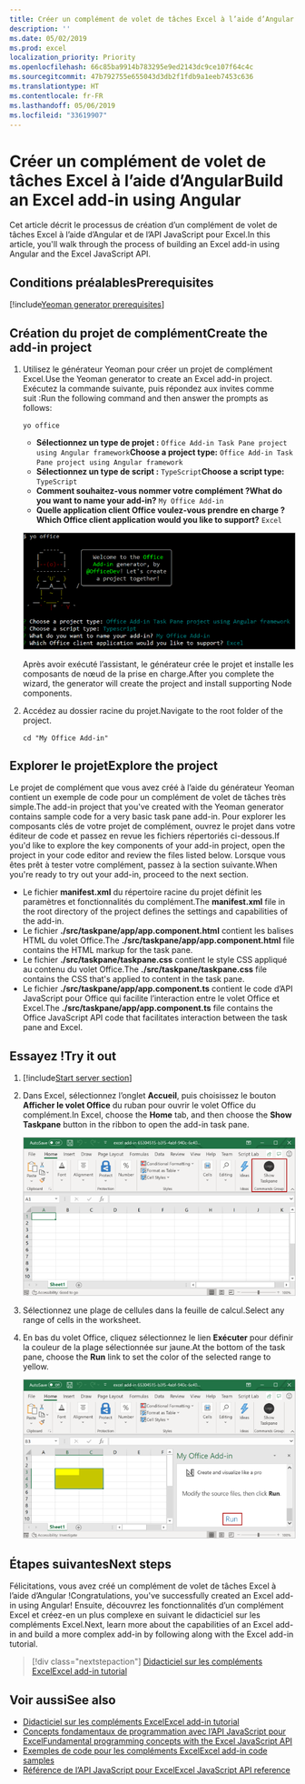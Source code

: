 ```yaml
---
title: Créer un complément de volet de tâches Excel à l’aide d’Angular
description: ''
ms.date: 05/02/2019
ms.prod: excel
localization_priority: Priority
ms.openlocfilehash: 66c85ba9914b783295e9ed2143dc9ce107f64c4c
ms.sourcegitcommit: 47b792755e655043d3db2f1fdb9a1eeb7453c636
ms.translationtype: HT
ms.contentlocale: fr-FR
ms.lasthandoff: 05/06/2019
ms.locfileid: "33619907"
---
```

# <a name="build-an-excel-task-pane-add-in-using-angular"></a><span data-ttu-id="e96ad-102">Créer un complément de volet de tâches Excel à l’aide d’Angular</span><span class="sxs-lookup"><span data-stu-id="e96ad-102">Build an Excel add-in using Angular</span></span>

<span data-ttu-id="e96ad-103">Cet article décrit le processus de création d’un complément de volet de tâches Excel à l’aide d’Angular et de l’API JavaScript pour Excel.</span><span class="sxs-lookup"><span data-stu-id="e96ad-103">In this article, you'll walk through the process of building an Excel add-in using Angular and the Excel JavaScript API.</span></span>

## <a name="prerequisites"></a><span data-ttu-id="e96ad-104">Conditions préalables</span><span class="sxs-lookup"><span data-stu-id="e96ad-104">Prerequisites</span></span>

[!include[Yeoman generator prerequisites](../includes/quickstart-yo-prerequisites.md)]

## <a name="create-the-add-in-project"></a><span data-ttu-id="e96ad-105">Création du projet de complément</span><span class="sxs-lookup"><span data-stu-id="e96ad-105">Create the add-in project</span></span>

1. <span data-ttu-id="e96ad-106">Utilisez le générateur Yeoman pour créer un projet de complément Excel.</span><span class="sxs-lookup"><span data-stu-id="e96ad-106">Use the Yeoman generator to create an Excel add-in project.</span></span> <span data-ttu-id="e96ad-107">Exécutez la commande suivante, puis répondez aux invites comme suit :</span><span class="sxs-lookup"><span data-stu-id="e96ad-107">Run the following command and then answer the prompts as follows:</span></span>

    ```command&nbsp;line
    yo office
    ```

    - <span data-ttu-id="e96ad-108">**Sélectionnez un type de projet :** `Office Add-in Task Pane project using Angular framework`</span><span class="sxs-lookup"><span data-stu-id="e96ad-108">**Choose a project type:** `Office Add-in Task Pane project using Angular framework`</span></span>
    - <span data-ttu-id="e96ad-109">**Sélectionnez un type de script :** `TypeScript`</span><span class="sxs-lookup"><span data-stu-id="e96ad-109">**Choose a script type:** `TypeScript`</span></span>
    - <span data-ttu-id="e96ad-110">**Comment souhaitez-vous nommer votre complément ?**</span><span class="sxs-lookup"><span data-stu-id="e96ad-110">**What do you want to name your add-in?**</span></span> `My Office Add-in`
    - <span data-ttu-id="e96ad-111">**Quelle application client Office voulez-vous prendre en charge ?**</span><span class="sxs-lookup"><span data-stu-id="e96ad-111">**Which Office client application would you like to support?**</span></span> `Excel`

    ![Générateur Yeoman](../images/yo-office-excel-angular-2.png)

    <span data-ttu-id="e96ad-113">Après avoir exécuté l’assistant, le générateur crée le projet et installe les composants de nœud de la prise en charge.</span><span class="sxs-lookup"><span data-stu-id="e96ad-113">After you complete the wizard, the generator will create the project and install supporting Node components.</span></span>

2. <span data-ttu-id="e96ad-114">Accédez au dossier racine du projet.</span><span class="sxs-lookup"><span data-stu-id="e96ad-114">Navigate to the root folder of the project.</span></span>

    ```command&nbsp;line
    cd "My Office Add-in"
    ```
## <a name="explore-the-project"></a><span data-ttu-id="e96ad-115">Explorer le projet</span><span class="sxs-lookup"><span data-stu-id="e96ad-115">Explore the project</span></span>

<span data-ttu-id="e96ad-116">Le projet de complément que vous avez créé à l’aide du générateur Yeoman contient un exemple de code pour un complément de volet de tâches très simple.</span><span class="sxs-lookup"><span data-stu-id="e96ad-116">The add-in project that you've created with the Yeoman generator contains sample code for a very basic task pane add-in.</span></span> <span data-ttu-id="e96ad-117">Pour explorer les composants clés de votre projet de complément, ouvrez le projet dans votre éditeur de code et passez en revue les fichiers répertoriés ci-dessous.</span><span class="sxs-lookup"><span data-stu-id="e96ad-117">If you'd like to explore the key components of your add-in project, open the project in your code editor and review the files listed below.</span></span> <span data-ttu-id="e96ad-118">Lorsque vous êtes prêt à tester votre complément, passez à la section suivante.</span><span class="sxs-lookup"><span data-stu-id="e96ad-118">When you're ready to try out your add-in, proceed to the next section.</span></span>

- <span data-ttu-id="e96ad-119">Le fichier **manifest.xml** du répertoire racine du projet définit les paramètres et fonctionnalités du complément.</span><span class="sxs-lookup"><span data-stu-id="e96ad-119">The **manifest.xml** file in the root directory of the project defines the settings and capabilities of the add-in.</span></span>
- <span data-ttu-id="e96ad-120">Le fichier **./src/taskpane/app/app.component.html** contient les balises HTML du volet Office.</span><span class="sxs-lookup"><span data-stu-id="e96ad-120">The **./src/taskpane/app/app.component.html** file contains the HTML markup for the task pane.</span></span>
- <span data-ttu-id="e96ad-121">Le fichier **./src/taskpane/taskpane.css** contient le style CSS appliqué au contenu du volet Office.</span><span class="sxs-lookup"><span data-stu-id="e96ad-121">The **./src/taskpane/taskpane.css** file contains the CSS that's applied to content in the task pane.</span></span>
- <span data-ttu-id="e96ad-122">Le fichier **./src/taskpane/app/app.component.ts** contient le code d’API JavaScript pour Office qui facilite l’interaction entre le volet Office et Excel.</span><span class="sxs-lookup"><span data-stu-id="e96ad-122">The **./src/taskpane/app/app.component.ts** file contains the Office JavaScript API code that facilitates interaction between the task pane and Excel.</span></span>

## <a name="try-it-out"></a><span data-ttu-id="e96ad-123">Essayez !</span><span class="sxs-lookup"><span data-stu-id="e96ad-123">Try it out</span></span>

1. [!include[Start server section](../includes/quickstart-yo-start-server-excel.md)] 

2. <span data-ttu-id="e96ad-124">Dans Excel, sélectionnez l’onglet **Accueil**, puis choisissez le bouton **Afficher le volet Office** du ruban pour ouvrir le volet Office du complément.</span><span class="sxs-lookup"><span data-stu-id="e96ad-124">In Excel, choose the **Home** tab, and then choose the **Show Taskpane** button in the ribbon to open the add-in task pane.</span></span>

    ![Bouton Complément Excel](../images/excel-quickstart-addin-3b.png)

3. <span data-ttu-id="e96ad-126">Sélectionnez une plage de cellules dans la feuille de calcul.</span><span class="sxs-lookup"><span data-stu-id="e96ad-126">Select any range of cells in the worksheet.</span></span>

4. <span data-ttu-id="e96ad-127">En bas du volet Office, cliquez sélectionnez le lien **Exécuter** pour définir la couleur de la plage sélectionnée sur jaune.</span><span class="sxs-lookup"><span data-stu-id="e96ad-127">At the bottom of the task pane, choose the **Run** link to set the color of the selected range to yellow.</span></span>

    ![Complément Excel](../images/excel-quickstart-addin-3c.png)

## <a name="next-steps"></a><span data-ttu-id="e96ad-129">Étapes suivantes</span><span class="sxs-lookup"><span data-stu-id="e96ad-129">Next steps</span></span>

<span data-ttu-id="e96ad-130">Félicitations, vous avez créé un complément de volet de tâches Excel à l’aide d’Angular !</span><span class="sxs-lookup"><span data-stu-id="e96ad-130">Congratulations, you've successfully created an Excel add-in using Angular!</span></span> <span data-ttu-id="e96ad-131">Ensuite, découvrez les fonctionnalités d’un complément Excel et créez-en un plus complexe en suivant le didacticiel sur les compléments Excel.</span><span class="sxs-lookup"><span data-stu-id="e96ad-131">Next, learn more about the capabilities of an Excel add-in and build a more complex add-in by following along with the Excel add-in tutorial.</span></span>

> [!div class="nextstepaction"]
> [<span data-ttu-id="e96ad-132">Didacticiel sur les compléments Excel</span><span class="sxs-lookup"><span data-stu-id="e96ad-132">Excel add-in tutorial</span></span>](../tutorials/excel-tutorial.md)

## <a name="see-also"></a><span data-ttu-id="e96ad-133">Voir aussi</span><span class="sxs-lookup"><span data-stu-id="e96ad-133">See also</span></span>

* [<span data-ttu-id="e96ad-134">Didacticiel sur les compléments Excel</span><span class="sxs-lookup"><span data-stu-id="e96ad-134">Excel add-in tutorial</span></span>](../tutorials/excel-tutorial-create-table.md)
* [<span data-ttu-id="e96ad-135">Concepts fondamentaux de programmation avec l’API JavaScript pour Excel</span><span class="sxs-lookup"><span data-stu-id="e96ad-135">Fundamental programming concepts with the Excel JavaScript API</span></span>](../excel/excel-add-ins-core-concepts.md)
* [<span data-ttu-id="e96ad-136">Exemples de code pour les compléments Excel</span><span class="sxs-lookup"><span data-stu-id="e96ad-136">Excel add-in code samples</span></span>](https://developer.microsoft.com/office/gallery/?filterBy=Samples,Excel)
* [<span data-ttu-id="e96ad-137">Référence de l’API JavaScript pour Excel</span><span class="sxs-lookup"><span data-stu-id="e96ad-137">Excel JavaScript API reference</span></span>](/office/dev/add-ins/reference/overview/excel-add-ins-reference-overview)

